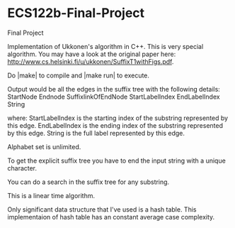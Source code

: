 # ECS122b-Final-Project
Final Project


Implementation of Ukkonen's algorithm in C++. This is very special algorithm. You may have a look at the original paper here: http://www.cs.helsinki.fi/u/ukkonen/SuffixT1withFigs.pdf.

Do |make| to compile and |make run| to execute.

Output would be all the edges in the suffix tree with the following details: StartNode Endnode SuffixlinkOfEndNode StartLabelIndex EndLabelIndex String

where: StartLabelIndex is the starting index of the substring represented by this edge. EndLabelIndex is the ending index of the substring represented by this edge. String is the full label represented by this edge.

Alphabet set is unlimited.

To get the explicit suffix tree you have to end the input string with a unique character.

You can do a search in the suffix tree for any substring.

This is a linear time algorithm.

Only significant data structure that I've used is a hash table. This implementaion of hash table has an constant average case complexity.
